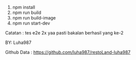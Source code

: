1. npm install
2. npm run build
3. npm run build-image
4. npm run start-dev

Catatan : tes e2e 2x yaa pasti bakalan berhasil yang ke-2 

BY: Luha987

Github Data : https://github.com/luha987/restoLand-luha987